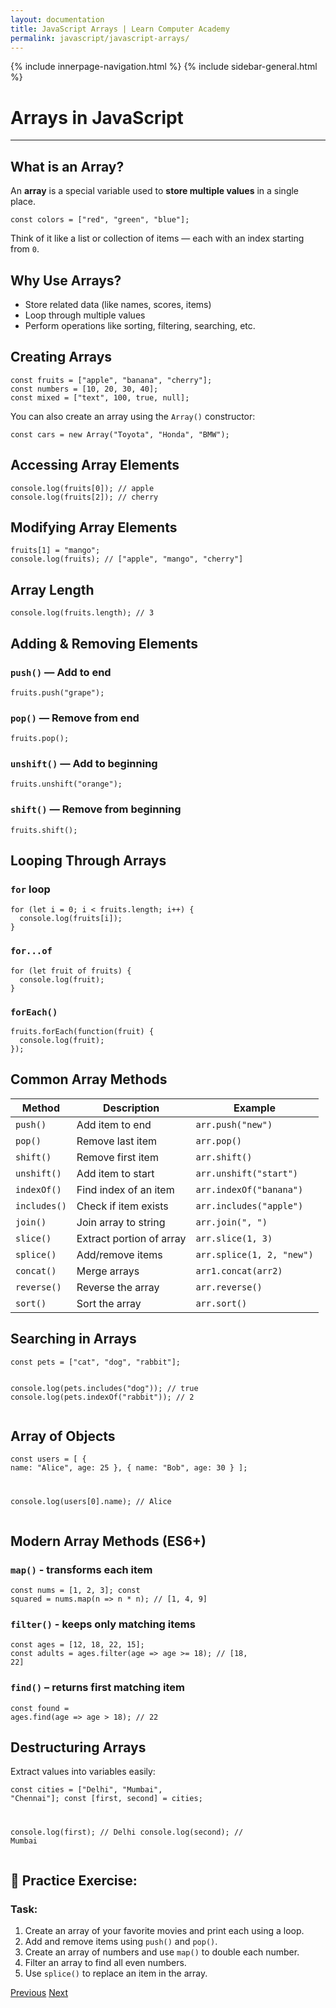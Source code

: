 ```yaml
---
layout: documentation
title: JavaScript Arrays | Learn Computer Academy
permalink: javascript/javascript-arrays/
---
```

<div class="loader">
{% include innerpage-navigation.html %}
{% include sidebar-general.html %}
            <div class="page-content">
                <div class="content-wrapper">
                    <div class="row">
                        <div class="col-md-9 content">
                            <!-- Your content goes started here -->
                            <div class="doc-content">
                                <h1>Arrays in JavaScript</h1>
                                <hr>
                                <h2>What is an Array?</h2>
                                <p>An <strong>array</strong> is a special variable used to <strong>store multiple values</strong> in a single place.</p>
                                <pre class="snippet"><code class="js">const colors = ["red", "green", "blue"];</code></pre>
                                <p>Think of it like a list or collection of items — each with an index starting from <code>0</code>.</p>
                                <h2>Why Use Arrays?</h2>
                                <ul>
                                    <li>Store related data (like names, scores, items)</li>
                                    <li>Loop through multiple values</li>
                                    <li>Perform operations like sorting, filtering, searching, etc.</li>
                                </ul>
                                <h2>Creating Arrays</h2>
                                <pre class="snippet"><code class="js">const fruits = ["apple", "banana", "cherry"];
const numbers = [10, 20, 30, 40];
const mixed = ["text", 100, true, null];</code></pre>
                                <p>You can also create an array using the <code>Array()</code> constructor:</p>
                                <pre class="snippet"><code class="js">const cars = new Array("Toyota", "Honda", "BMW");</code></pre>
                                <h2>Accessing Array Elements</h2>
                                <pre class="snippet"><code class="js">console.log(fruits[0]); // apple
console.log(fruits[2]); // cherry</code></pre>
                                <h2>Modifying Array Elements</h2>
                                <pre class="snippet"><code class="js">fruits[1] = "mango";
console.log(fruits); // ["apple", "mango", "cherry"]</code></pre>
                                <h2>Array Length</h2>
                                <pre class="snippet"><code class="js">console.log(fruits.length); // 3</code></pre>
                                <h2>Adding & Removing Elements</h2>
                                <h3><code>push()</code> — Add to end</h3>
                                <pre class="snippet"><code class="js">fruits.push("grape");</code></pre>
                                <h3><code>pop()</code> — Remove from end</h3>
                                <pre class="snippet"><code class="js">fruits.pop();</code></pre>
                                <h3><code>unshift()</code> — Add to beginning</h3>
                                <pre class="snippet"><code class="js">fruits.unshift("orange");</code></pre>
                                <h3><code>shift()</code> — Remove from beginning</h3>
                                <pre class="snippet"><code class="js">fruits.shift();</code></pre>
                                <h2>Looping Through Arrays</h2>
                                <h3><code>for</code> loop</h3>
                                <pre class="snippet"><code class="js">for (let i = 0; i &lt; fruits.length; i++) {
  console.log(fruits[i]);
}</code></pre>
                                <h3><code>for...of</code></h3>
                                <pre class="snippet"><code class="js">for (let fruit of fruits) {
  console.log(fruit);
}</code></pre>
                                <h3><code>forEach()</code></h3>
                                <pre class="snippet"><code class="js">fruits.forEach(function(fruit) {
  console.log(fruit);
});</code></pre>
                                <h2>Common Array Methods</h2>
                                <table class="table table-striped table-bordered">
                                    <thead class="thead-shades">
                                        <tr>
                                            <th scope="col">Method</th>
                                            <th scope="col">Description</th>
                                            <th scope="col">Example</th>
                                        </tr>
                                    </thead>
                                    <tbody>
                                        <tr>
                                            <td><code>push()</code></td>
                                            <td>Add item to end</td>
                                            <td><code>arr.push("new")</code></td>
                                        </tr>
                                        <tr>
                                            <td><code>pop()</code></td>
                                            <td>Remove last item</td>
                                            <td><code>arr.pop()</code></td>
                                        </tr> 
                                        <tr>
                                            <td><code>shift()</code></td>
                                            <td>Remove first item</td>
                                            <td><code>arr.shift()</code></td>
                                        </tr> 
                                        <tr>
                                            <td><code>unshift()</code></td>
                                            <td>Add item to start</td>
                                            <td><code>arr.unshift("start")</code></td>
                                        </tr>                                       
                                        <tr>
                                            <td><code>indexOf()</code></td>
                                            <td>Find index of an item</td>
                                            <td><code>arr.indexOf("banana")</code></td>
                                        </tr> 
                                        <tr>
                                            <td><code>includes()</code></td>
                                            <td>Check if item exists</td>
                                            <td><code>arr.includes("apple")</code></td>
                                        </tr> 
                                        <tr>
                                            <td><code>join()</code></td>
                                            <td>Join array to string</td>
                                            <td><code>arr.join(", ")</code></td>
                                        </tr> 
                                        <tr>
                                            <td><code>slice()</code></td>
                                            <td>Extract portion of array</td>
                                            <td><code>arr.slice(1, 3)</code></td>
                                        </tr> 
                                        <tr>
                                            <td><code>splice()</code></td>
                                            <td>Add/remove items</td>
                                            <td><code>arr.splice(1, 2, "new")</code></td>
                                        </tr>
                                        <tr>
                                            <td><code>concat()</code></td>
                                            <td>Merge arrays</td>
                                            <td><code>arr1.concat(arr2)</code></td>
                                        </tr>
                                        <tr>
                                            <td><code>reverse()</code></td>
                                            <td>Reverse the array</td>
                                            <td><code>arr.reverse()</code></td>
                                        </tr> 
                                        <tr>
                                            <td><code>sort()</code></td>
                                            <td>Sort the array</td>
                                            <td><code>arr.sort()</code></td>
                                        </tr>                                                                                
                                    </tbody>
                                </table>
                                <h2>Searching in Arrays</h2>
                                <pre class="snippet"><code class="js">const pets = ["cat", "dog", "rabbit"];

console.log(pets.includes("dog")); // true
console.log(pets.indexOf("rabbit")); // 2</code></pre>
                                <h2>Array of Objects</h2>
                                <pre class="snippet"><code class="js">const users = [
  { name: "Alice", age: 25 },
  { name: "Bob", age: 30 }
];
                                  
console.log(users[0].name); // Alice</code></pre>
                                <h2>Modern Array Methods (ES6+)</h2>
                                <h3><code>map()</code> - transforms each item</h3>
                                <pre class="snippet"><code class="js">const nums = [1, 2, 3];
const squared = nums.map(n => n * n); // [1, 4, 9]</code></pre>
                                <h3><code>filter()</code> - keeps only matching items</h3>
                                <pre class="snippet"><code class="js">const ages = [12, 18, 22, 15];
const adults = ages.filter(age => age >= 18); // [18, 22]</code></pre>
                                <h3><code>find()</code> – returns first matching item</h3>
                                <pre class="snippet"><code class="js">const found = ages.find(age => age > 18); // 22</code></pre>
                                <h2>Destructuring Arrays</h2>
                                <p>Extract values into variables easily:</p>
                                <pre class="snippet"><code class="js">const cities = ["Delhi", "Mumbai", "Chennai"];
const [first, second] = cities;
                                    
console.log(first); // Delhi
console.log(second); // Mumbai</code></pre>
                                <h2>🧪 Practice Exercise:</h2>
                                <h3>Task:</h3>
                                <ol>
                                    <li>Create an array of your favorite movies and print each using a loop.</li>
                                    <li>Add and remove items using <code>push()</code> and <code>pop()</code>.</li>
                                    <li>Create an array of numbers and use <code>map()</code> to double each number.</li>
                                    <li>Filter an array to find all even numbers.</li>
                                    <li>Use <code>splice()</code> to replace an item in the array.</li>
                                </ol>
                            <!-- /.Your content goes ends here -->
                            <div class="footer-btn d-flex justify-content-between">
                                <a href="/javascript/javascript-basics" class="btn"><i class="fas fa-arrow-circle-left"></i>Previous</a>
                                <a href="/javascript/" class="btn">Next<i class="fas fa-arrow-circle-right"></i></a>
                            </div>
                            <!-- /.End of footer button -->
                        </div>
                        <!-- Right Sidebar Start-->
                        <?php include './includes/right-sidebar-innerpage.php'; ?>
                        <!-- Right-Sidebar End -->
                    </div>
                </div>



